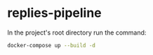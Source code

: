 # replies-pipeline

In the project's root directory run the command:

```sh
docker-compose up --build -d
```
